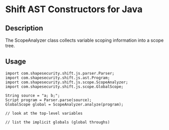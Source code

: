 Shift AST Constructors for Java
===========================

## Description

The ScopeAnalyzer class collects variable scoping information into a scope tree.


## Usage
```
import com.shapesecurity.shift.js.parser.Parser;
import com.shapesecurity.shift.js.ast.Program;
import com.shapesecurity.shift.js.scope.ScopeAnalyzer;
import com.shapesecurity.shift.js.scope.GlobalScope;

String source = "a; b;";
Script program = Parser.parse(source);
GlobalScope global = ScopeAnalyzer.analyze(program);

// look at the top-level variables

// list the implicit globals (global throughs)
```
